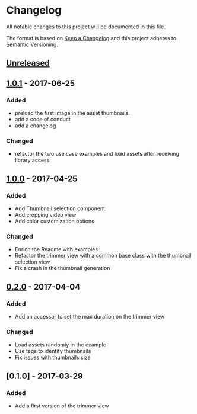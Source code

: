 # Changelog
All notable changes to this project will be documented in this file.

The format is based on [Keep a Changelog](http://keepachangelog.com/en/1.0.0/)
and this project adheres to [Semantic Versioning](http://semver.org/spec/v2.0.0.html).

## [Unreleased]


## [1.0.1] - 2017-06-25

### Added

- preload the first image in the asset thumbnails.
- add a code of conduct
- add a changelog

### Changed

- refactor the two use case examples and load assets after receiving library access


## [1.0.0] - 2017-04-25
### Added
- Add Thumbnail selection component
- Add cropping video view
- Add color customization options

### Changed
- Enrich the Readme with examples
- Refactor the trimmer view with a common base class with the thumbnail selection view
- Fix a crash in the thumbnail generation


## [0.2.0] - 2017-04-04

### Added
- Add an accessor to set the max duration on the trimmer view

### Changed
- Load assets randomly in the example
- Use tags to identify thumbnails
- Fix issues with thumbnails size


## [0.1.0] - 2017-03-29
### Added
- Add a first version of the trimmer view

[Unreleased]: https://github.com/prynt/PryntTrimmerView/compare/1.0.1...master
[1.0.1]: https://github.com/prynt/PryntTrimmerView/compare/1.0.0...1.0.1
[1.0.0]: https://github.com/prynt/PryntTrimmerView/compare/0.2.0...1.0.0
[0.2.0]: https://github.com/prynt/PryntTrimmerView/compare/0.1.0...0.2.0
